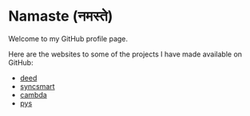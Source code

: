 # Namaste (नमस्ते)

Welcome to my GitHub profile page.

Here are the websites to some of the projects I have made available on GitHub:

 * [deed](https://rajesh-krishnan.github.io/deed)
 * [syncsmart](https://rajesh-krishnan.github.io/syncsmart)
 * [cambda](https://rajesh-krishnan.github.io/cambda)
 * [pys](https://rajesh-krishnan.github.io/pys)


